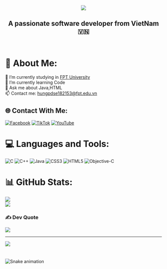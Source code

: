 <h1 align="center">
    <img src="https://readme-typing-svg.herokuapp.com?font=Fira+Code&weight=700&size=35&pause=1000&color=F74949&center=true&vCenter=true&width=500&lines=Hi+There+!+%F0%9F%91%8B;I'm+Duc+Hung+!" />
</h1>

<h2 align="center">A passionate software developer from VietNam 🇻🇳</h2>

<br/>

# 💫 About Me:
🔭 I’m currently studying in [FPT University](https://www.facebook.com/FPTU.HCM?locale=vi_VN)<br>🌱 I’m currently learning Code<br>💬 Ask me about Java,HTML <br>📫 Contact me: hungpdse182153@fpt.edu.vn

## 🌐 Contact With Me:
[![Facebook](https://img.icons8.com/fluency/48/facebook-new.png)](https://facebook.com/duchungpham.dev) [![TikTok](https://img.shields.io/badge/TikTok-%23000000.svg?logo=TikTok&logoColor=white)](https://tiktok.com/@nguyenhung.dev) [![YouTube](https://img.shields.io/badge/YouTube-%23FF0000.svg?logo=YouTube&logoColor=white)](https://youtube.com/@duckhuynh4826) 

# 💻 Languages and Tools:
![C](https://img.shields.io/badge/c-%2300599C.svg?style=for-the-badge&logo=c&logoColor=white) ![C++](https://img.shields.io/badge/c++-%2300599C.svg?style=for-the-badge&logo=c%2B%2B&logoColor=white) ![Java](https://img.shields.io/badge/java-%23ED8B00.svg?style=for-the-badge&logo=openjdk&logoColor=white) ![CSS3](https://img.shields.io/badge/css3-%231572B6.svg?style=for-the-badge&logo=css3&logoColor=white) ![HTML5](https://img.shields.io/badge/html5-%23E34F26.svg?style=for-the-badge&logo=html5&logoColor=white) ![Objective-C](https://img.shields.io/badge/OBJECTIVE--C-%233A95E3.svg?style=for-the-badge&logo=apple&logoColor=white)
# 📊 GitHub Stats:
![](https://github-readme-stats.vercel.app/api?username=duckhynh&theme=default_repocard&hide_border=false&include_all_commits=false&count_private=false)<br/>
![](https://github-readme-stats.vercel.app/api/top-langs/?username=duckhynh&theme=default_repocard&hide_border=false&include_all_commits=false&count_private=false&layout=compact)


### ✍️ Dev Quote
![](https://quotes-github-readme.vercel.app/api?type=horizontal&theme=tokyonight)

---
[![](https://visitcount.itsvg.in/api?id=duckhynh&icon=10&color=13)](https://visitcount.itsvg.in)

<!-- Proudly created with GPRM ( https://gprm.itsvg.in ) -->

###

<br clear="both">

<img src="https://profile-readme-generator.com/assets/snake.svg" alt="Snake animation" />

###

